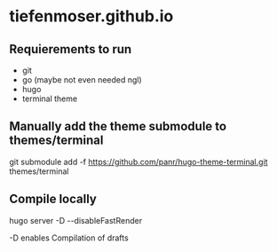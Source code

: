 # tiefenmoser.github.io
## Requierements to run
- git
- go (maybe not even needed ngl)
- hugo
- terminal theme 

## Manually add the theme submodule to themes/terminal
git submodule add -f https://github.com/panr/hugo-theme-terminal.git themes/terminal

## Compile locally
hugo server -D --disableFastRender

-D enables Compilation of drafts
